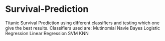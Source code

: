 # Survival-Prediction
Titanic Survival Prediction using different classifiers and testing which one give the best results.
Classifiers used are:
Mutinomial Navie Bayes
Logistic Regression
Linear Regression
SVM
KNN
